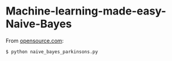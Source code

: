 # Machine-learning-made-easy-Naive-Bayes

From [opensource.com](https://opensource.com/article/21/1/machine-learning-python):

```
$ python naive_bayes_parkinsons.py
```